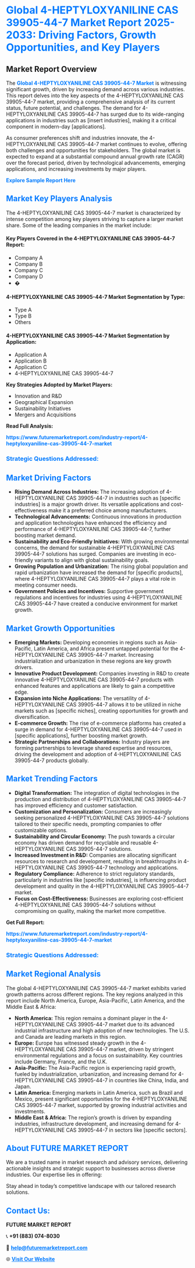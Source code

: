<h1 style="color: #007BFF;">Global 4-HEPTYLOXYANILINE CAS 39905-44-7 Market Report 2025-2033: Driving Factors, Growth Opportunities, and Key Players</h1>

<section id="overview">
<h2>Market Report Overview</h2>
<p>The <a href="https://www.futuremarketreport.com/industry-report/4-heptyloxyaniline-cas-39905-44-7-market" style="color: #007BFF; text-decoration: none;"><strong>Global 4-HEPTYLOXYANILINE CAS 39905-44-7 Market</strong></a> is witnessing significant growth, driven by increasing demand across various industries. This report delves into the key aspects of the 4-HEPTYLOXYANILINE CAS 39905-44-7 market, providing a comprehensive analysis of its current status, future potential, and challenges. The demand for 4-HEPTYLOXYANILINE CAS 39905-44-7 has surged due to its wide-ranging applications in industries such as [insert industries], making it a critical component in modern-day [applications].</p>
<p>As consumer preferences shift and industries innovate, the 4-HEPTYLOXYANILINE CAS 39905-44-7 market continues to evolve, offering both challenges and opportunities for stakeholders. The global market is expected to expand at a substantial compound annual growth rate (CAGR) over the forecast period, driven by technological advancements, emerging applications, and increasing investments by major players.</p>
</section>

<section id="overview">
<p><a href="https://www.futuremarketreport.com/request-sample/reportId=120748" style="color: #007BFF; text-decoration: none;"><strong>Explore Sample Report Here</strong></a></p>
</section>

<section id="key-players">
<h2 style="color: #007BFF;">Market Key Players Analysis</h2>
<p>The 4-HEPTYLOXYANILINE CAS 39905-44-7 market is characterized by intense competition among key players striving to capture a larger market share. Some of the leading companies in the market include:</p>
<h4>Key Players Covered in the 4-HEPTYLOXYANILINE CAS 39905-44-7 Report:</h4>
<ul><li>Company A</li><li>Company B</li><li>Company C</li><li>Company D</li><li>�</li></ul>
<h4>4-HEPTYLOXYANILINE CAS 39905-44-7 Market Segmentation by Type:</h4>
<ul><li>Type A</li><li>Type B</li><li>Others</li></ul>

<h4>4-HEPTYLOXYANILINE CAS 39905-44-7 Market Segmentation by Application:</h4>
<ul><li>Application A</li><li>Application B</li><li>Application C</li><li>4-HEPTYLOXYANILINE CAS 39905-44-7</li></ul>
<p><strong>Key Strategies Adopted by Market Players:</strong></p>
<ul>
<li>Innovation and R&D</li>
<li>Geographical Expansion</li>
<li>Sustainability Initiatives</li>
<li>Mergers and Acquisitions</li>
</ul>
</section>

<section>
<p><strong>Read Full Analysis: </strong></p><a href="https://www.futuremarketreport.com/industry-report/4-heptyloxyaniline-cas-39905-44-7-market" style="color: #007BFF; text-decoration: none;"><strong>https://www.futuremarketreport.com/industry-report/4-heptyloxyaniline-cas-39905-44-7-market</strong></a>
<h3 style="color: #007BFF;">Strategic Questions Addressed:</h3>
</section>

<section id="driving-factors">
<h2 style="color: #007BFF;">Market Driving Factors</h2>
<ul>
<li><strong>Rising Demand Across Industries:</strong> The increasing adoption of 4-HEPTYLOXYANILINE CAS 39905-44-7 in industries such as [specific industries] is a major growth driver. Its versatile applications and cost-effectiveness make it a preferred choice among manufacturers.</li>
<li><strong>Technological Advancements:</strong> Continuous innovations in production and application technologies have enhanced the efficiency and performance of 4-HEPTYLOXYANILINE CAS 39905-44-7, further boosting market demand.</li>
<li><strong>Sustainability and Eco-Friendly Initiatives:</strong> With growing environmental concerns, the demand for sustainable 4-HEPTYLOXYANILINE CAS 39905-44-7 solutions has surged. Companies are investing in eco-friendly variants to align with global sustainability goals.</li>
<li><strong>Growing Population and Urbanization:</strong> The rising global population and rapid urbanization have increased the demand for [specific products], where 4-HEPTYLOXYANILINE CAS 39905-44-7 plays a vital role in meeting consumer needs.</li>
<li><strong>Government Policies and Incentives:</strong> Supportive government regulations and incentives for industries using 4-HEPTYLOXYANILINE CAS 39905-44-7 have created a conducive environment for market growth.</li>
</ul>
</section>

<section id="growth-opportunities">
<h2 style="color: #007BFF;">Market Growth Opportunities</h2>
<ul>
<li><strong>Emerging Markets:</strong> Developing economies in regions such as Asia-Pacific, Latin America, and Africa present untapped potential for the 4-HEPTYLOXYANILINE CAS 39905-44-7 market. Increasing industrialization and urbanization in these regions are key growth drivers.</li>
<li><strong>Innovative Product Development:</strong> Companies investing in R&D to create innovative 4-HEPTYLOXYANILINE CAS 39905-44-7 products with enhanced features and applications are likely to gain a competitive edge.</li>
<li><strong>Expansion into Niche Applications:</strong> The versatility of 4-HEPTYLOXYANILINE CAS 39905-44-7 allows it to be utilized in niche markets such as [specific niches], creating opportunities for growth and diversification.</li>
<li><strong>E-commerce Growth:</strong> The rise of e-commerce platforms has created a surge in demand for 4-HEPTYLOXYANILINE CAS 39905-44-7 used in [specific applications], further boosting market growth.</li>
<li><strong>Strategic Partnerships and Collaborations:</strong> Industry players are forming partnerships to leverage shared expertise and resources, driving the development and adoption of 4-HEPTYLOXYANILINE CAS 39905-44-7 products globally.</li>
</ul>
</section>

<section id="trending-factors">
<h2 style="color: #007BFF;">Market Trending Factors</h2>
<ul>
<li><strong>Digital Transformation:</strong> The integration of digital technologies in the production and distribution of 4-HEPTYLOXYANILINE CAS 39905-44-7 has improved efficiency and customer satisfaction.</li>
<li><strong>Customization and Personalization:</strong> Consumers are increasingly seeking personalized 4-HEPTYLOXYANILINE CAS 39905-44-7 solutions tailored to their specific needs, prompting companies to offer customizable options.</li>
<li><strong>Sustainability and Circular Economy:</strong> The push towards a circular economy has driven demand for recyclable and reusable 4-HEPTYLOXYANILINE CAS 39905-44-7 solutions.</li>
<li><strong>Increased Investment in R&D:</strong> Companies are allocating significant resources to research and development, resulting in breakthroughs in 4-HEPTYLOXYANILINE CAS 39905-44-7 technology and applications.</li>
<li><strong>Regulatory Compliance:</strong> Adherence to strict regulatory standards, particularly in industries like [specific industries], is influencing product development and quality in the 4-HEPTYLOXYANILINE CAS 39905-44-7 market.</li>
<li><strong>Focus on Cost-Effectiveness:</strong> Businesses are exploring cost-efficient 4-HEPTYLOXYANILINE CAS 39905-44-7 solutions without compromising on quality, making the market more competitive.</li>
</ul>
</section>

<section>
<p><strong>Get Full Report: </strong></p><a href="https://www.futuremarketreport.com/industry-report/4-heptyloxyaniline-cas-39905-44-7-market" style="color: #007BFF; text-decoration: none;"><strong>https://www.futuremarketreport.com/industry-report/4-heptyloxyaniline-cas-39905-44-7-market</strong></a>
<h3 style="color: #007BFF;">Strategic Questions Addressed:</h3>
</section>


<section id="regional-analysis">
<h2 style="color: #007BFF;">Market Regional Analysis</h2>
<p>The global 4-HEPTYLOXYANILINE CAS 39905-44-7 market exhibits varied growth patterns across different regions. The key regions analyzed in this report include North America, Europe, Asia-Pacific, Latin America, and the Middle East & Africa:</p>
<ul>
<li><strong>North America:</strong> This region remains a dominant player in the 4-HEPTYLOXYANILINE CAS 39905-44-7 market due to its advanced industrial infrastructure and high adoption of new technologies. The U.S. and Canada are leading markets in this region.</li>
<li><strong>Europe:</strong> Europe has witnessed steady growth in the 4-HEPTYLOXYANILINE CAS 39905-44-7 market, driven by stringent environmental regulations and a focus on sustainability. Key countries include Germany, France, and the U.K.</li>
<li><strong>Asia-Pacific:</strong> The Asia-Pacific region is experiencing rapid growth, fueled by industrialization, urbanization, and increasing demand for 4-HEPTYLOXYANILINE CAS 39905-44-7 in countries like China, India, and Japan.</li>
<li><strong>Latin America:</strong> Emerging markets in Latin America, such as Brazil and Mexico, present significant opportunities for the 4-HEPTYLOXYANILINE CAS 39905-44-7 market, supported by growing industrial activities and investments.</li>
<li><strong>Middle East & Africa:</strong> The region’s growth is driven by expanding industries, infrastructure development, and increasing demand for 4-HEPTYLOXYANILINE CAS 39905-44-7 in sectors like [specific sectors].</li>
</ul>
</section>

<footer>
<h2 style="color: #007BFF;">About FUTURE MARKET REPORT</h2>
<p>We are a trusted name in market research and advisory services, delivering actionable insights and strategic support to businesses across diverse industries. Our expertise lies in offering:</p>

<p>Stay ahead in today’s competitive landscape with our tailored research solutions.</p>

<h2 style="color: #007BFF;">Contact Us:</h2>
<p><strong>FUTURE MARKET REPORT</strong></p>
<p>📞 <strong>+91 (883) 074-8030</strong></p>
<p>📧 <strong><a href="mailto:help@futuremarketreport.com" style="color: #007BFF;">help@futuremarketreport.com</a></strong></p>
<p>🌐 <strong><a href="https://www.futuremarketreport.com/" style="color: #007BFF;">Visit Our Website</a></strong></p>
</footer>